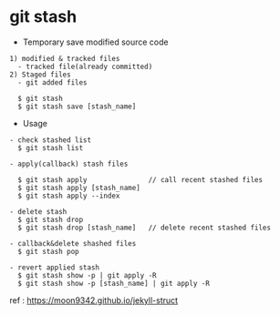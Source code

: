 

# git stash
- Temporary save modified source code
```
1) modified & tracked files
  - tracked file(already committed)
2) Staged files
  - git added files
  
  $ git stash
  $ git stash save [stash_name]
```
- Usage

```
- check stashed list
  $ git stash list
  
- apply(callback) stash files

  $ git stash apply               // call recent stashed files
  $ git stash apply [stash_name]
  $ git stash apply --index

- delete stash
  $ git stash drop
  $ git stash drop [stash_name]   // delete recent stashed files

- callback&delete shashed files
  $ git stash pop
  
- revert applied stash
  $ git stash show -p | git apply -R
  $ git stash show -p [stash_name] | git apply -R
```

ref : https://moon9342.github.io/jekyll-struct
